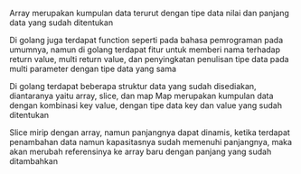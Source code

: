 Array merupakan kumpulan data terurut dengan tipe data nilai dan panjang data yang sudah ditentukan

Di golang juga terdapat function seperti pada bahasa pemrograman pada umumnya, namun di golang terdapat fitur untuk memberi nama terhadap return value, multi    return value, dan penyingkatan penulisan tipe data pada multi parameter dengan tipe data yang sama

Di golang terdapat beberapa struktur data yang sudah disediakan, diantaranya yaitu array, slice, dan map
Map merupakan kumpulan data dengan kombinasi key value, dengan tipe data key dan value yang sudah ditentukan
    
Slice mirip dengan array, namun panjangnya dapat dinamis, ketika terdapat penambahan data namun kapasitasnya sudah memenuhi panjangnya, maka akan merubah referensinya ke array baru dengan panjang yang sudah ditambahkan